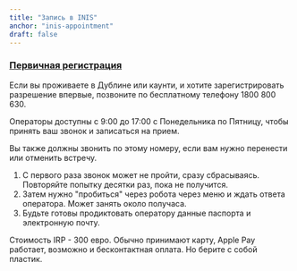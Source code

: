 ```yaml
---
title: "Запись в INIS"
anchor: "inis-appointment"
draft: false
---
```


### [Первичная регистрация](https://www.irishimmigration.ie/burgh-quay-appointments/)

Если вы проживаете в Дублине или каунти, и хотите зарегистрировать разрешение впервые, позвоните по бесплатному телефону 1800 800 630.

Операторы доступны с 9:00 до 17:00 с Понедельника по Пятницу, чтобы принять ваш звонок и записаться на прием.

Вы также должны звонить по этому номеру, если вам нужно перенести или отменить встречу.

1. С первого раза звонок может не пройти, сразу сбрасываясь. Повторяйте попытку десятки раз, пока не получится.
2. Затем нужно "пробиться" через робота через меню и ждать ответа оператора. Может занять около получаса.
3. Будьте готовы продиктовать оператору данные паспорта и электронную почту.

Стоимость IRP - 300 евро. Обычно принимают карту, Apple Pay работает, возможно и бесконтактная оплата. Но берите с собой пластик.
